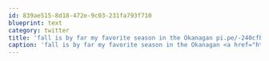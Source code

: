 ```yaml
---
id: 839ae515-8d18-472e-9c03-231fa793f710
blueprint: text
category: twitter
title: 'fall is by far my favorite season in the Okanagan pi.pe/-240cfb'
caption: 'fall is by far my favorite season in the Okanagan <a href="http://pi.pe/-240cfb" title="http://pi.pe/-240cfb" class="link link_untco">pi.pe/-240cfb</a>'
---
```


